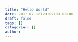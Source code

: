```yaml
---
title: "Hello World"
date: 2017-07-12T23:06:33-03:00
draft: false
tags: []
categories: []
author: ''
---
```

